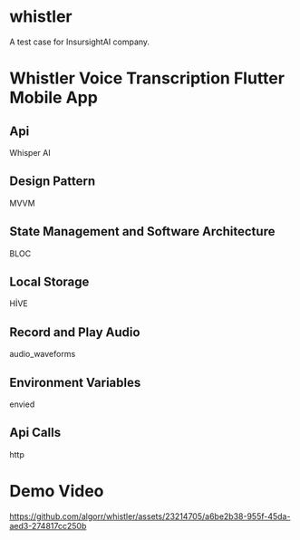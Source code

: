 # whistler

A test case for InsursightAI company.

# Whistler Voice Transcription Flutter Mobile App

## Api
Whisper AI

## Design Pattern
MVVM

## State Management and Software Architecture
BLOC

## Local Storage
HİVE 

## Record and Play Audio
audio_waveforms

## Environment Variables
envied

## Api Calls
http



# Demo Video

https://github.com/algorr/whistler/assets/23214705/a6be2b38-955f-45da-aed3-274817cc250b


